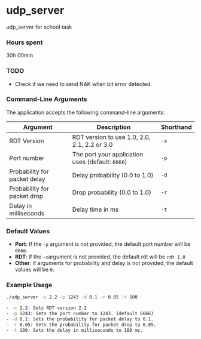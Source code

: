 # udp_server
udp_server for school task 

### Hours spent
30h 00min


### TODO
- Check if we need to send NAK when bit error detected.

### Command-Line Arguments
The application accepts the following command-line arguments:

| Argument                            | Description                            | Shorthand |
|-------------------------------------|----------------------------------------|-----------|
| RDT Version                         | RDT version to use 1.0, 2.0, 2.1, 2.2 or 3.0 | `-x`|
| Port number                         | The port your application uses (default: `6666`)        | `-p`      |
| Probability for packet delay        | Delay probability (0.0 to 1.0)         | `-d`      |
| Probability for packet drop         | Drop probability (0.0 to 1.0)          | `-r`      |
| Delay in milliseconds               | Delay time in ms                       | `-t`      |

### Default Values
- **Port**: If the `-p` argument is not provided, the default port number will be `6666`.
- **RDT**: If the `-x`argument is not provided, the default rdt will be `rdt 1.0`
- **Other**: If arguments for probability and delay is not provided, the default values will be `0`.

### Example Usage

```bash
./udp_server -x 2.2 -p 1243 -d 0.1 -r 0.05 -t 100

- -x 2.2: Sets RDT version 2.2
- -p 1243: Sets the port number to 1243. (default 6666)
- -d 0.1: Sets the probability for packet delay to 0.1.
- -r 0.05: Sets the probability for packet drop to 0.05.
- -t 100: Sets the delay in milliseconds to 100 ms.
